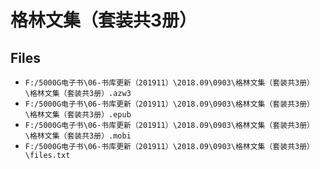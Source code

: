 # 格林文集（套装共3册）

## Files

- `F:/5000G电子书\06-书库更新（201911）\2018.09\0903\格林文集（套装共3册）\格林文集（套装共3册）.azw3`
- `F:/5000G电子书\06-书库更新（201911）\2018.09\0903\格林文集（套装共3册）\格林文集（套装共3册）.epub`
- `F:/5000G电子书\06-书库更新（201911）\2018.09\0903\格林文集（套装共3册）\格林文集（套装共3册）.mobi`
- `F:/5000G电子书\06-书库更新（201911）\2018.09\0903\格林文集（套装共3册）\files.txt`

